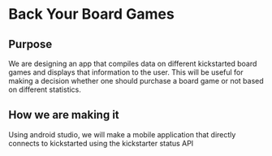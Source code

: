 # Back Your Board Games

## Purpose
We are designing an app that compiles data on different kickstarted board games and displays that information to the user.
This will be useful for making a decision whether one should purchase a board game or not based on different statistics.

## How we are making it
Using android studio, we will make a mobile application that directly connects to kickstarted using the kickstarter status API
